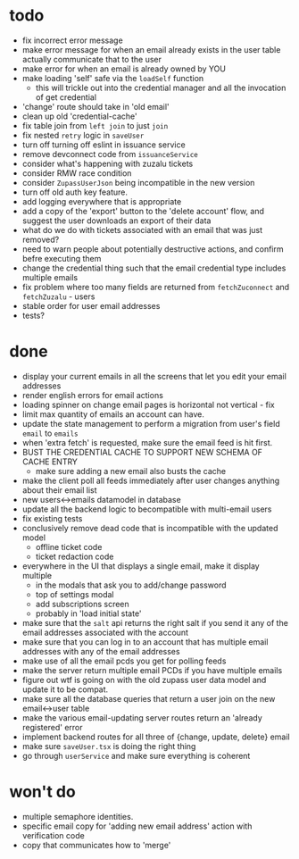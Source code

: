 # todo

- fix incorrect error message
- make error message for when an email already exists in the user table actually communicate that to the user
- make error for when an email is already owned by YOU
- make loading 'self' safe via the `loadSelf` function
  - this will trickle out into the credential manager and all the invocation of get credential
- 'change' route should take in 'old email'
- clean up old 'credential-cache'
- fix table join from `left join` to just `join`
- fix nested `retry` logic in `saveUser`
- turn off turning off eslint in issuance service
- remove devconnect code from `issuanceService`
- consider what's happening with zuzalu tickets
- consider RMW race condition
- consider `ZupassUserJson` being incompatible in the new version
- turn off old auth key feature.
- add logging everywhere that is appropriate
- add a copy of the 'export' button to the 'delete account' flow, and suggest the user downloads an export of their data
- what do we do with tickets associated with an email that was just removed?
- need to warn people about potentially destructive actions, and confirm befre executing them
- change the credential thing such that the email credential type includes multiple emails
- fix problem where too many fields are returned from `fetchZuconnect` and `fetchZuzalu` - users
- stable order for user email addresses
- tests?

# done

- display your current emails in all the screens that let you edit your email addresses
- render english errors for email actions
- loading spinner on change email pages is horizontal not vertical - fix
- limit max quantity of emails an account can have.
- update the state management to perform a migration from user's field `email` to `emails`
- when 'extra fetch' is requested, make sure the email feed is hit first.
- BUST THE CREDENTIAL CACHE TO SUPPORT NEW SCHEMA OF CACHE ENTRY
  - make sure adding a new email also busts the cache
- make the client poll all feeds immediately after user changes anything about their email list
- new users<->emails datamodel in database
- update all the backend logic to becompatible with multi-email users
- fix existing tests
- conclusively remove dead code that is incompatible with the updated model
  - offline ticket code
  - ticket redaction code
- everywhere in the UI that displays a single email, make it display multiple
  - in the modals that ask you to add/change password
  - top of settings modal
  - add subscriptions screen
  - probably in 'load initial state'
- make sure that the `salt` api returns the right salt if you send it any of the email addresses associated with the account
- make sure that you can log in to an account that has multiple email addresses with any of the email addresses
- make use of all the email pcds you get for polling feeds
- make the server return multiple email PCDs if you have multiple emails
- figure out wtf is going on with the old zupass user data model and update it to be compat.
- make sure all the database queries that return a user join on the new email<->user table
- make the various email-updating server routes return an 'already registered' error
- implement backend routes for all three of {change, update, delete} email
- make sure `saveUser.tsx` is doing the right thing
- go through `userService` and make sure everything is coherent

# won't do

- multiple semaphore identities.
- specific email copy for 'adding new email address' action with verification code
- copy that communicates how to 'merge'
